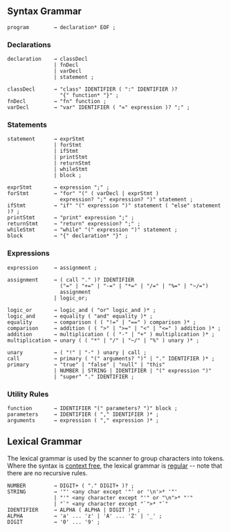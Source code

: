 ## Syntax Grammar

```glpc
program        → declaration* EOF ;
```

### Declarations

```glpc
declaration    → classDecl
               | fnDecl
               | varDecl
               | statement ;

classDecl      → "class" IDENTIFIER ( ":" IDENTIFIER )?
                 "{" function* "}" ;
fnDecl         → "fn" function ;
varDecl        → "var" IDENTIFIER ( "=" expression )? ";" ;
```

### Statements

```glpc
statement      → exprStmt
               | forStmt
               | ifStmt
               | printStmt
               | returnStmt
               | whileStmt
               | block ;

exprStmt       → expression ";" ;
forStmt        → "for" "(" ( varDecl | exprStmt )
                 expression? ";" expression? ")" statement ;
ifStmt         → "if" "(" expression ")" statement ( "else" statement )? ;
printStmt      → "print" expression ";" ;
returnStmt     → "return" expression? ";" ;
whileStmt      → "while" "(" expression ")" statement ;
block          → "{" declaration* "}" ;
```

### Expressions

```glpc
expression     → assignment ;

assignment     → ( call "." )? IDENTIFIER 
                 ("=" | "+=" | "-=" | "*=" | "/=" | "%=" | "~/=") 
                 assignment 
               | logic_or;

logic_or       → logic_and ( "or" logic_and )* ;
logic_and      → equality ( "and" equality )* ;
equality       → comparison ( ( "!=" | "==" ) comparison )* ;
comparison     → addition ( ( ">" | ">=" | "<" | "<=" ) addition )* ;
addition       → multiplication ( ( "-" | "+" ) multiplication )* ;
multiplication → unary ( ( "*" | "/" | "~/" | "%" ) unary )* ;

unary          → ( "!" | "-" ) unary | call ;
call           → primary ( "(" arguments? ")" | "." IDENTIFIER )* ;
primary        → "true" | "false" | "null" | "this"
               | NUMBER | STRING | IDENTIFIER | "(" expression ")"
               | "super" "." IDENTIFIER ;
```

### Utility Rules

```glpc
function       → IDENTIFIER "(" parameters? ")" block ;
parameters     → IDENTIFIER ( "," IDENTIFIER )* ;
arguments      → expression ( "," expression )* ;
```

## Lexical Grammar

The lexical grammar is used by the scanner to group characters into tokens.
Where the syntax is [context free][], the lexical grammar is [regular][] -- note
that there are no recursive rules.

[context free]: https://en.wikipedia.org/wiki/Context-free_grammar
[regular]: https://en.wikipedia.org/wiki/Regular_grammar

```glpc
NUMBER         → DIGIT+ ( "." DIGIT+ )? ;
STRING         → '"' <any char except '"' or '\n'>* '"' 
               | "'" <any character except "'" or "\n">* "'"
               | "`" <any character except "`">* "`" 
IDENTIFIER     → ALPHA ( ALPHA | DIGIT )* ;
ALPHA          → 'a' ... 'z' | 'A' ... 'Z' | '_' ;
DIGIT          → '0' ... '9' ;
```